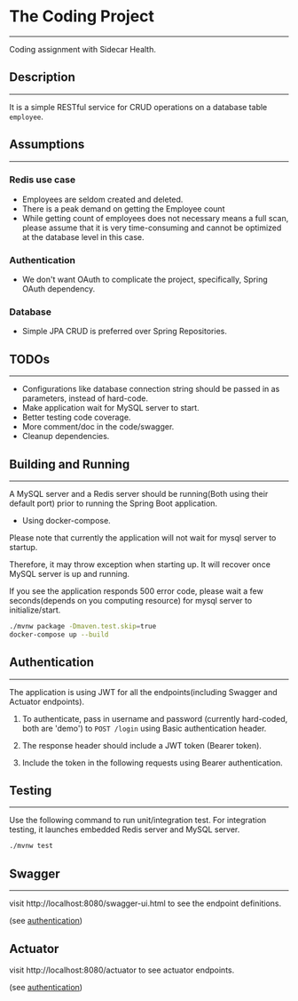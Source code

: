 # The Coding Project
---
Coding assignment with Sidecar Health.

## Description
---
It is a simple RESTful service for CRUD operations on a database table `employee`.

## Assumptions
---
### Redis use case
- Employees are seldom created and deleted.
- There is a peak demand on getting the Employee count
- While getting count of employees does not necessary means a full scan, please assume that it is very time-consuming and cannot be optimized at the database level in this case.

### Authentication
- We don't want OAuth to complicate the project, specifically, Spring OAuth dependency.

### Database
- Simple JPA CRUD is preferred over Spring Repositories.

## TODOs
---

- Configurations like database connection string should be passed in as parameters, instead of hard-code.
- Make application wait for MySQL server to start.
- Better testing code coverage.
- More comment/doc in the code/swagger.
- Cleanup dependencies.

## Building and Running
---
A MySQL server and a Redis server should be running(Both using their default port) prior to running the Spring Boot application.

- Using docker-compose.

Please note that currently the application will not wait for mysql server to startup.

Therefore, it may throw exception when starting up. It will recover once MySQL server is up and running.

If you see the application responds 500 error code, please wait a few seconds(depends on you computing resource) for mysql server to initialize/start.
```bash
./mvnw package -Dmaven.test.skip=true 
docker-compose up --build
```

## Authentication
---
The application is using JWT for all the endpoints(including Swagger and Actuator endpoints).

1. To authenticate, pass in username and password (currently hard-coded, both are 'demo') to ```POST /login``` using Basic authentication header.

2. The response header should include a JWT token (Bearer token).

3. Include the token in the following requests using Bearer authentication.

## Testing
---
Use the following command to run unit/integration test.
For integration testing, it launches embedded Redis server and MySQL server.
```bash
./mvnw test
```

## Swagger
---
visit http://localhost:8080/swagger-ui.html to see the endpoint definitions.

(see [authentication](#Authentication))

## Actuator
visit http://localhost:8080/actuator to see actuator endpoints.

(see [authentication](#Authentication))